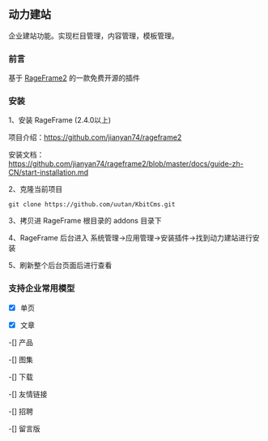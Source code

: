 ## 动力建站

企业建站功能。实现栏目管理，内容管理，模板管理。

### 前言

基于 [RageFrame2](https://github.com/jianyan74/rageframe2) 的一款免费开源的插件

### 安装

1、安装 RageFrame (2.4.0以上)

项目介绍：https://github.com/jianyan74/rageframe2

安装文档：https://github.com/jianyan74/rageframe2/blob/master/docs/guide-zh-CN/start-installation.md

2、克隆当前项目

```
git clone https://github.com/uutan/KbitCms.git
```

3、拷贝进 RageFrame 根目录的 addons 目录下

4、RageFrame 后台进入 系统管理->应用管理->安装插件->找到动力建站进行安装

5、刷新整个后台页面后进行查看

### 支持企业常用模型



-[x] 单页

-[x] 文章

-[] 产品

-[] 图集

-[] 下载

-[] 友情链接

-[] 招聘

-[] 留言版
